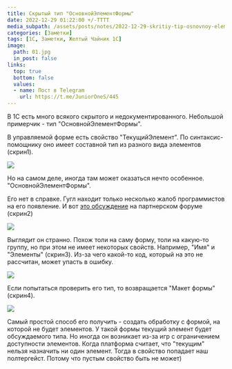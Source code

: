 ```yaml
---
title: Скрытый тип "ОсновнойЭлементФормы"
date: 2022-12-29 01:22:00 +/-TTTT
media_subpath: /assets/posts/notes/2022-12-29-skritiy-tip-osnovnoy-element/
categories: [Заметки]
tags: [1С, Заметки, Желтый Чайник 1С]
image:
  path: 01.jpg
  in_post: false
links:
  top: true
  bottom: false
  values:
  - name: Пост в Telegram
    url: https://t.me/JuniorOneS/445
---
```


В 1С есть много всякого скрытого и недокументированного. 
Небольшой примерчик - тип "ОсновнойЭлементФормы". 

В управляемой форме есть свойство "ТекущийЭлемент". По синтаксис-помощнику оно имеет составной тип из разного вида элементов (скрин1).

![](01.jpg)

Но на самом деле, иногда там может оказаться нечто особенное. "ОсновнойЭлементФормы".

Его нет в справке. Гугл находит только несколько жалоб программистов на его появление. И вот [это обсуждение](https://partners.v8.1c.ru/forum/topic/1830402) на партнерском форуме (скрин2)

![](02.jpg)

Выглядит он странно. Похож толи на саму форму, толи на какую-то группу, но при этом не имеет некоторых свойств. Например, "Имя" и "Элементы" (скрин3). Из-за чего какой-то код, который на это не рассчитан, может упасть в ошибку.

![](03.jpg)

Если попытаться проверить его тип, то возвращается "Макет формы" (скрин4). 

![](04.jpg)

Самый простой способ его получить - создать обработку с формой, на которой не будет элементов. У такой формы текущий элемент будет обсуждаемого типа. Но иногда он возникает из-за игр с ограничением доступности элементов. Когда платформа считает, что "текущим" нельзя назначить ни один элемент. Тогда в свойство попадает наш полтергейст. Потому что пустым свойство быть не может)
